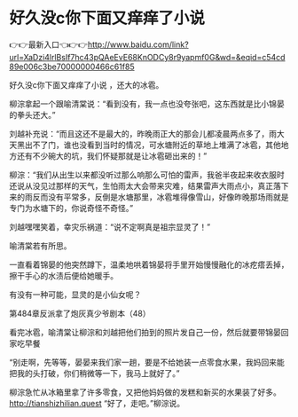 # 好久没c你下面又痒痒了小说

👉👉最新入口👈👉👉http://www.baidu.com/link?url=XaDzi4lrlBsIf7hc43pQAeEvE68KnODCy8r9yapmf0G&wd=&eqid=c54cd89e006c3be70000000466c61f85

好久没c你下面又痒痒了小说
，还大的冰雹。

柳淙拿起一个跟喻清棠说：“看到没有，我一点也没夸张吧，这东西就是比小锦晏的拳头还大。”

刘越补充说：“而且这还不是最大的，昨晚雨正大的那会儿都凌晨两点多了，雨大天黑出不了门，谁也没看到当时的情况，可水塘附近的草地上堆满了冰雹，其他地方还有不少碗大的坑，我们怀疑那就是让冰雹砸出来的！”

柳淙：“我们从出生以来都没听过那么响那么可怕的雷声，我爸半夜起来收衣服时还说从没见过那样的天气，生怕雨太大会带来灾难，结果雷声大雨点小，真正落下来的雨反而没有平常多，反倒是水塘那里，冰雹堆得像雪山，好像昨晚那场雨就是专门为水塘下的，你说奇怪不奇怪。”

刘越嘿嘿笑着，幸灾乐祸道：“说不定啊真是祖宗显灵了！”

喻清棠若有所思。

一直看着锦晏的他突然蹲下，温柔地哄着锦晏将手里开始慢慢融化的冰疙瘩丢掉，擦干手心的水渍后便给她暖手。

有没有一种可能，显灵的是小仙女呢？

第484章反派拿了炮灰真少爷剧本（48）

看完冰雹，喻清棠让柳淙和刘越把他们拍到的照片发自己一份，然后就要带锦晏回家吃早餐

“别走啊，先等等，晏晏来我们家一趟，要是不给她装一点零食水果，我妈回来能把我的头打破，你们稍微等一下，我马上就好了。”

柳淙急忙从冰箱里拿了许多零食，又把他妈妈做的发糕和新买的水果装了好多。
http://tianshizhilian.quest
“好了，走吧。”柳淙说。
